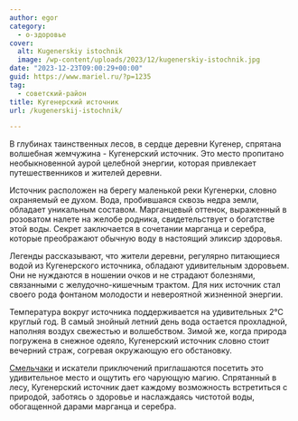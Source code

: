 ```yaml
---
author: egor
category:
  - о-здоровье
cover:
  alt: Kugenerskiy istochnik
  image: /wp-content/uploads/2023/12/kugenerskiy-istochnik.jpg
date: "2023-12-23T09:00:29+00:00"
guid: https://www.mariel.ru/?p=1235
tag:
  - советский-район
title: Кугенерский источник
url: /kugenerskij-istochnik/

---
```

В глубинах таинственных лесов, в сердце деревни Кугенер, спрятана волшебная жемчужина \- Кугенерский источник. Это место пропитано необыкновенной аурой целебной энергии, которая привлекает путешественников и жителей деревни.

Источник расположен на берегу маленькой реки Кугенерки, словно охраняемый ее духом. Вода, пробившаяся сквозь недра земли, обладает уникальным составом. Марганцевый оттенок, выраженный в розоватом налете на желобе родника, свидетельствует о богатстве этой воды. Секрет заключается в сочетании марганца и серебра, которые преображают обычную воду в настоящий эликсир здоровья.

Легенды рассказывают, что жители деревни, регулярно питающиеся водой из Кугенерского источника, обладают удивительным здоровьем. Они не нуждаются в ношении очков и не страдают болезнями, связанными с желудочно-кишечным трактом. Для них источник стал своего рода фонтаном молодости и невероятной жизненной энергии.

Температура вокруг источника поддерживается на удивительных 2°С круглый год. В самый знойный летний день вода остается прохладной, наполняя воздух свежестью и волшебством. Зимой же, когда природа погружена в снежное одеяло, Кугенерский источник словно стоит вечерний страж, согревая окружающую его обстановку.

[Смельчаки](/angels-of-roads/) и искатели приключений приглашаются посетить это удивительное место и ощутить его чарующую магию. Спрятанный в лесу, Кугенерский источник дает каждому возможность встретиться с природой, заботясь о здоровье и наслаждаясь чистотой воды, обогащенной дарами марганца и серебра.
